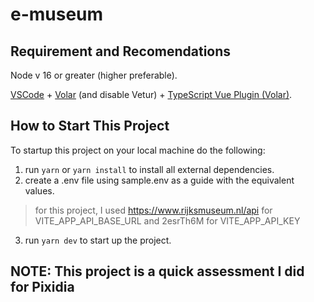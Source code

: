 # e-museum


## Requirement and Recomendations

Node v 16 or greater (higher preferable).

[VSCode](https://code.visualstudio.com/) + [Volar](https://marketplace.visualstudio.com/items?itemName=Vue.volar) (and disable Vetur) + [TypeScript Vue Plugin (Volar)](https://marketplace.visualstudio.com/items?itemName=Vue.vscode-typescript-vue-plugin).



## How to Start This Project

To startup this project on your local machine do the following:

1. run `yarn` or `yarn install` to install all external dependencies.
2. create a .env file using sample.env as a guide with the equivalent values.
> for this project, I used https://www.rijksmuseum.nl/api for VITE_APP_API_BASE_URL and 2esrTh6M for VITE_APP_API_KEY
3. run `yarn dev` to start up the project.


## NOTE: This project is a quick assessment I did for Pixidia